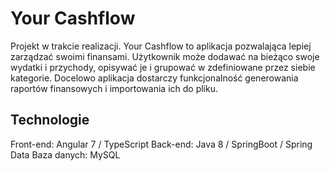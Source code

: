 # Your Cashflow

Projekt w trakcie realizacji. Your Cashflow to aplikacja pozwalająca lepiej zarządzać swoimi finansami. 
Użytkownik może dodawać na bieżąco swoje wydatki i przychody, opisywać je i grupować w zdefiniowane przez siebie kategorie.
Docelowo aplikacja dostarczy funkcjonalność generowania raportów finansowych i importowania ich do pliku.

## Technologie

Front-end: Angular 7 / TypeScript
Back-end: Java 8 / SpringBoot / Spring Data
Baza danych: MySQL